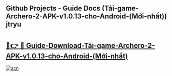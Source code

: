 ## Github Projects - Guide Docs (Tải-game-Archero-2-APK-v1.0.13-cho-Android-(Mới-nhất)) jtryu

# <h2><a href="https://apkcomod.com?title=Tải-game-Archero-2-APK-v1.0.13-cho-Android-(Mới-nhất)">🔗👉 🔴 Guide-Download-Tải-game-Archero-2-APK-v1.0.13-cho-Android-(Mới-nhất) </a></h2>

[![acn](https://github.com/user-attachments/assets/0f9c940e-d8b0-45ae-aac7-cd30a18b3e1c)](https://apkcomod.com?title=Tải-game-Archero-2-APK-v1.0.13-cho-Android-(Mới-nhất))

